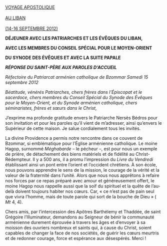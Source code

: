 [VOYAGE APOSTOLIQUE \
\
AU LIBAN \
\
(14-16 SEPTEMBRE 2012)](/content/benedict-xvi/fr/travels/2012/index_libano.html)

**DÉJEUNER AVEC LES PATRIARCHES ET LES ÉVÊQUES DU LIBAN,**

**AVEC LES MEMBRES DU CONSEIL SPÉCIAL POUR LE MOYEN-ORIENT**

**DU SYNODE DES ÉVÊQUES ET AVEC LA SUITE PAPALE**

***RÉPONSE DU SAINT-PÈRE AUX PAROLES D’ACCUEIL***

*Réfectoire du Patriarcat arménien catholique de Bzommar* *Samedi 15 septembre 2012*

*Béatitude, vénérés Patriarches,* *chers frères dans l’Épiscopat et le sacerdoce,* *chers membres du Conseil Spécial du Synode des Évêques pour le Moyen-Orient, et du Synode arménien catholique,* *chers séminaristes, frères et sœurs dans le Christ,*

J’exprime ma profonde gratitude envers le Patriarche Nersès Bédros pour son invitation et pour les paroles qu’il vient de m’adresser, ainsi qu’envers le Supérieur de cette maison. Je salue cordialement tous les invités.

La divine Providence a permis notre rencontre dans ce couvent de Bzommar, si emblématique pour l’Église arménienne catholique. Le moine Hagop, surnommé *Méghabarde* – le pécheur –, est pour nous un exemple de prière, de détachement des biens matériels et de fidélité au Christ-Rédempteur. Il y a 500 ans, il a promu l’impression du *Livre du Vendredi* établissant ainsi un pont entre l’orient et l’occident chrétiens. À son école, nous pouvons apprendre le sens de la mission, le courage de la vérité et la valeur de la fraternité dans l’unité. Alors que nous nous apprêtons à refaire nos forces par ce repas préparé avec amour et généreusement offert, le moine Hagop nous rappelle aussi que la soif du spirituel et la quête de l’au-delà doivent toujours habiter nos cœurs. Car, « ce n’est pas de pain seul que vivra l’homme, mais de toute parole qui sort de la bouche de Dieu » ( *Mt* 4, 4).

Chers amis, par l’intercession des Apôtres Barthélemy et Thaddée, de saint Grégoire l’Illuminateur, demandons au Seigneur de bénir la communauté arménienne durement éprouvée à travers les âges et d’envoyer à sa moisson des ouvriers nombreux et saints qui, à cause du Christ, soient capables de changer la face de nos sociétés, de guérir les cœurs meurtris et de redonner courage, force et espérance aux désespérés. Merci !